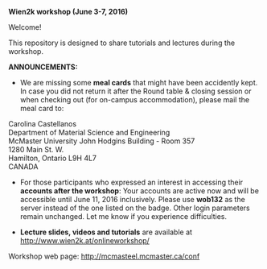 **Wien2k workshop (June 3-7, 2016)**

Welcome!

This repository is designed to share tutorials and lectures during the workshop.

**ANNOUNCEMENTS:**

* We are missing some **meal cards** that might have been accidently kept. In case you did not return it after the Round table & closing session or when checking out (for on-campus accommodation), please mail the meal card to:

 Carolina Castellanos<br>
 Department of Material Science and Engineering<br>
 McMaster University
 John Hodgins Building - Room 357<br>
 1280 Main St. W.<br>
 Hamilton, Ontario L9H 4L7<br>
 CANADA

* For those participants who expressed an interest in accessing their **accounts after the workshop**: Your accounts are active now and will be accessible until June 11, 2016 inclusively. Please use **wob132** as the server instead of the one listed on the badge. Other login parameters remain unchanged. Let me know if you experience difficulties.

* **Lecture slides, videos and tutorials** are available at http://www.wien2k.at/onlineworkshop/

Workshop web page: http://mcmasteel.mcmaster.ca/conf

